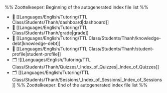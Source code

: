 %% Zoottelkeeper: Beginning of the autogenerated index file list  %%
- 📄 [[Languages/English/Tutoring/TTL Class/Students/Thanh/dashboard|dashboard]]
- 📄 [[Languages/English/Tutoring/TTL Class/Students/Thanh/grade|grade]]
- 📄 [[Languages/English/Tutoring/TTL Class/Students/Thanh/knowledge-debt|knowledge-debt]]
- 📄 [[Languages/English/Tutoring/TTL Class/Students/Thanh/student-profile|student-profile]]
- 🗂️ ![[Languages/English/Tutoring/TTL Class/Students/Thanh/Quizzes/_Index_of_Quizzes|_Index_of_Quizzes]]
- 🗂️ [[Languages/English/Tutoring/TTL Class/Students/Thanh/Sessions/_Index_of_Sessions|_Index_of_Sessions]]
%% Zoottelkeeper: End of the autogenerated index file list  %%
